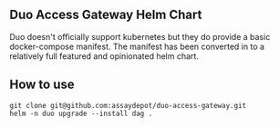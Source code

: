 Duo Access Gateway Helm Chart
---

Duo doesn't officially support kubernetes but they do provide a basic docker-compose manifest. The manifest has been converted in to a relatively full featured and opinionated helm chart.

How to use
---

    git clone git@github.com:assaydepot/duo-access-gateway.git
    helm -n duo upgrade --install dag .
